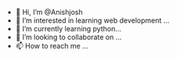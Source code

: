 - 👋 Hi, I’m @Anishjosh
- 👀 I’m interested in learning web development ...
- 🌱 I’m currently learning python...
- 💞️ I’m looking to collaborate on ...
- 📫 How to reach me ...

<!---
Anishjosh/Anishjosh is a ✨ special ✨ repository because its `README.md` (this file) appears on your GitHub profile.
You can click the Preview link to take a look at your changes.
--->

